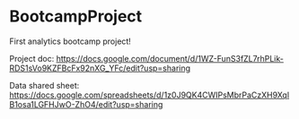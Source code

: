 # BootcampProject
First analytics bootcamp project!

Project doc: https://docs.google.com/document/d/1WZ-FunS3fZL7rhPLik-RDS1sVo9KZFBcFx92nXG_YFc/edit?usp=sharing

Data shared sheet: https://docs.google.com/spreadsheets/d/1z0J9QK4CWIPsMbrPaCzXH9XqlB1osa1LGFHJwO-ZhO4/edit?usp=sharing

